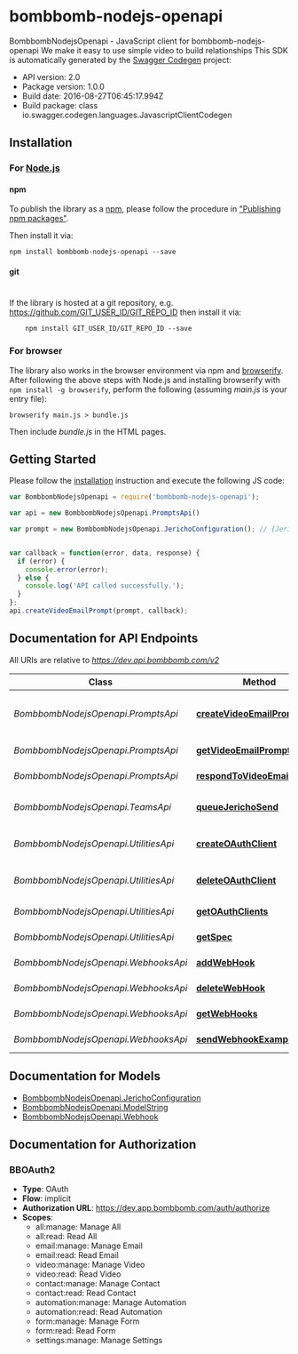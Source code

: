 # bombbomb-nodejs-openapi

BombbombNodejsOpenapi - JavaScript client for bombbomb-nodejs-openapi
We make it easy to use simple video to build relationships
This SDK is automatically generated by the [Swagger Codegen](https://github.com/swagger-api/swagger-codegen) project:

- API version: 2.0
- Package version: 1.0.0
- Build date: 2016-08-27T06:45:17.994Z
- Build package: class io.swagger.codegen.languages.JavascriptClientCodegen

## Installation

### For [Node.js](https://nodejs.org/)

#### npm

To publish the library as a [npm](https://www.npmjs.com/),
please follow the procedure in ["Publishing npm packages"](https://docs.npmjs.com/getting-started/publishing-npm-packages).

Then install it via:

```shell
npm install bombbomb-nodejs-openapi --save
```

#### git
#
If the library is hosted at a git repository, e.g.
https://github.com/GIT_USER_ID/GIT_REPO_ID
then install it via:

```shell
    npm install GIT_USER_ID/GIT_REPO_ID --save
```

### For browser

The library also works in the browser environment via npm and [browserify](http://browserify.org/). After following
the above steps with Node.js and installing browserify with `npm install -g browserify`,
perform the following (assuming *main.js* is your entry file):

```shell
browserify main.js > bundle.js
```

Then include *bundle.js* in the HTML pages.

## Getting Started

Please follow the [installation](#installation) instruction and execute the following JS code:

```javascript
var BombbombNodejsOpenapi = require('bombbomb-nodejs-openapi');

var api = new BombbombNodejsOpenapi.PromptsApi()

var prompt = new BombbombNodejsOpenapi.JerichoConfiguration(); // {JerichoConfiguration} The Video Email Prompt to be created


var callback = function(error, data, response) {
  if (error) {
    console.error(error);
  } else {
    console.log('API called successfully.');
  }
};
api.createVideoEmailPrompt(prompt, callback);

```

## Documentation for API Endpoints

All URIs are relative to *https://dev.api.bombbomb.com/v2*

Class | Method | HTTP request | Description
------------ | ------------- | ------------- | -------------
*BombbombNodejsOpenapi.PromptsApi* | [**createVideoEmailPrompt**](docs/PromptsApi.md#createVideoEmailPrompt) | **POST** /prompt | Prompts user to send a video
*BombbombNodejsOpenapi.PromptsApi* | [**getVideoEmailPrompt**](docs/PromptsApi.md#getVideoEmailPrompt) | **GET** /prompt/{id} | Gets a prompt
*BombbombNodejsOpenapi.PromptsApi* | [**respondToVideoEmailPrompt**](docs/PromptsApi.md#respondToVideoEmailPrompt) | **POST** /prompt/{id}/response | Respond to a prompt
*BombbombNodejsOpenapi.TeamsApi* | [**queueJerichoSend**](docs/TeamsApi.md#queueJerichoSend) | **POST** /team/{teamId}/jericho | Creates a Jericho send.
*BombbombNodejsOpenapi.UtilitiesApi* | [**createOAuthClient**](docs/UtilitiesApi.md#createOAuthClient) | **POST** /oauthclient | Create an OAuth Client
*BombbombNodejsOpenapi.UtilitiesApi* | [**deleteOAuthClient**](docs/UtilitiesApi.md#deleteOAuthClient) | **DELETE** /oauthclient/{id} | Delete an OAuth Client
*BombbombNodejsOpenapi.UtilitiesApi* | [**getOAuthClients**](docs/UtilitiesApi.md#getOAuthClients) | **GET** /oauthclient | Lists OAuth Clients
*BombbombNodejsOpenapi.UtilitiesApi* | [**getSpec**](docs/UtilitiesApi.md#getSpec) | **GET** /spec | Describes this api
*BombbombNodejsOpenapi.WebhooksApi* | [**addWebHook**](docs/WebhooksApi.md#addWebHook) | **POST** /webhook | Add Webhook
*BombbombNodejsOpenapi.WebhooksApi* | [**deleteWebHook**](docs/WebhooksApi.md#deleteWebHook) | **DELETE** /webhook/{hookId} | Deletes Webhook
*BombbombNodejsOpenapi.WebhooksApi* | [**getWebHooks**](docs/WebhooksApi.md#getWebHooks) | **GET** /webhook/ | Lists Webhooks
*BombbombNodejsOpenapi.WebhooksApi* | [**sendWebhookExample**](docs/WebhooksApi.md#sendWebhookExample) | **POST** /webhook/test | Sends test Webhook


## Documentation for Models

 - [BombbombNodejsOpenapi.JerichoConfiguration](docs/JerichoConfiguration.md)
 - [BombbombNodejsOpenapi.ModelString](docs/ModelString.md)
 - [BombbombNodejsOpenapi.Webhook](docs/Webhook.md)


## Documentation for Authorization


### BBOAuth2

- **Type**: OAuth
- **Flow**: implicit
- **Authorization URL**: https://dev.app.bombbomb.com/auth/authorize
- **Scopes**: 
  - all:manage: Manage All
  - all:read: Read All
  - email:manage: Manage Email
  - email:read: Read Email
  - video:manage: Manage Video
  - video:read: Read Video
  - contact:manage: Manage Contact
  - contact:read: Read Contact
  - automation:manage: Manage Automation
  - automation:read: Read Automation
  - form:manage: Manage Form
  - form:read: Read Form
  - settings:manage: Manage Settings

